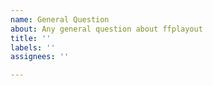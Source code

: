 ```yaml
---
name: General Question
about: Any general question about ffplayout
title: ''
labels: ''
assignees: ''

---
```



